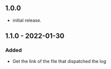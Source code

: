 ## 1.0.0
* initial release.

## 1.1.0 - 2022-01-30
### Added 
- Get the link of the file that dispatched the log
